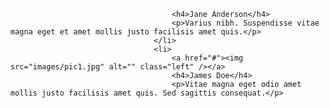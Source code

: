 										<h4>Jane Anderson</h4>
										<p>Varius nibh. Suspendisse vitae magna eget et amet mollis justo facilisis amet quis.</p>
									</li>
									<li>
										<a href="#"><img src="images/pic1.jpg" alt="" class="left" /></a>
										<h4>James Doe</h4>
										<p>Vitae magna eget odio amet mollis justo facilisis amet quis. Sed sagittis consequat.</p>
